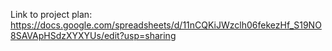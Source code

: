 Link to project plan: https://docs.google.com/spreadsheets/d/11nCQKiJWzclh06fekezHf_S19NO8SAVApHSdzXYXYUs/edit?usp=sharing
